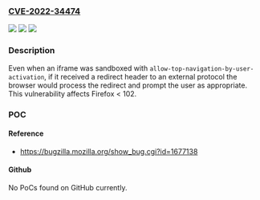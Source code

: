 ### [CVE-2022-34474](https://cve.mitre.org/cgi-bin/cvename.cgi?name=CVE-2022-34474)
![](https://img.shields.io/static/v1?label=Product&message=Firefox&color=blue)
![](https://img.shields.io/static/v1?label=Version&message=n%2Fa&color=blue)
![](https://img.shields.io/static/v1?label=Vulnerability&message=Sandboxed%20iframes%20could%20redirect%20to%20external%20schemes&color=brighgreen)

### Description

Even when an iframe was sandboxed with <code>allow-top-navigation-by-user-activation</code>, if it received a redirect header to an external protocol the browser would process the redirect and prompt the user as appropriate. This vulnerability affects Firefox < 102.

### POC

#### Reference
- https://bugzilla.mozilla.org/show_bug.cgi?id=1677138

#### Github
No PoCs found on GitHub currently.

